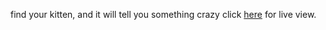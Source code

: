 find your kitten, and it will tell you something crazy
click [here]( https://alex-huxd.github.io/crazyKittens/) for live view.
